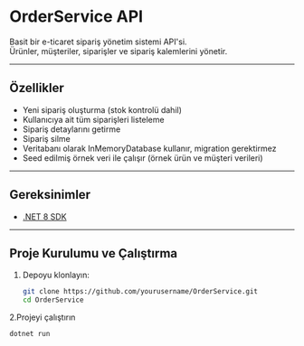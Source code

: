 # OrderService API

Basit bir e-ticaret sipariş yönetim sistemi API'si.  
Ürünler, müşteriler, siparişler ve sipariş kalemlerini yönetir.

---

## Özellikler

- Yeni sipariş oluşturma (stok kontrolü dahil)  
- Kullanıcıya ait tüm siparişleri listeleme  
- Sipariş detaylarını getirme  
- Sipariş silme  
- Veritabanı olarak InMemoryDatabase kullanır, migration gerektirmez  
- Seed edilmiş örnek veri ile çalışır (örnek ürün ve müşteri verileri)

---

## Gereksinimler

- [.NET 8 SDK](https://dotnet.microsoft.com/en-us/download/dotnet/8.0)

---

## Proje Kurulumu ve Çalıştırma

1. Depoyu klonlayın:

   ```bash
   git clone https://github.com/yourusername/OrderService.git
   cd OrderService
2.Projeyi çalıştırın
 ```bash
dotnet run
